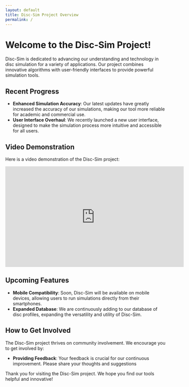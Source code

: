 ```yaml
---
layout: default
title: Disc-Sim Project Overview
permalink: /
---
```


# Welcome to the Disc-Sim Project! 

Disc-Sim is dedicated to advancing our understanding and technology in disc simulation for a variety of applications. Our project combines innovative algorithms with user-friendly interfaces to provide powerful simulation tools.

## Recent Progress

- **Enhanced Simulation Accuracy**: Our latest updates have greatly increased the accuracy of our simulations, making our tool more reliable for academic and commercial use.
- **User Interface Overhaul**: We recently launched a new user interface, designed to make the simulation process more intuitive and accessible for all users.

## Video Demonstration

Here is a video demonstration of the Disc-Sim project:

<iframe width="560" height="315" src="https://www.youtube.com/embed/[YourVideoID]" frameborder="0" allow="accelerometer; autoplay; encrypted-media; gyroscope; picture-in-picture" allowfullscreen></iframe>

## Upcoming Features

- **Mobile Compatibility**: Soon, Disc-Sim will be available on mobile devices, allowing users to run simulations directly from their smartphones.
- **Expanded Database**: We are continuously adding to our database of disc profiles, expanding the versatility and utility of Disc-Sim.

## How to Get Involved

The Disc-Sim project thrives on community involvement. We encourage you to get involved by:

- **Providing Feedback**: Your feedback is crucial for our continuous improvement. Please share your thoughts and suggestions

Thank you for visiting the Disc-Sim project. We hope you find our tools helpful and innovative!

